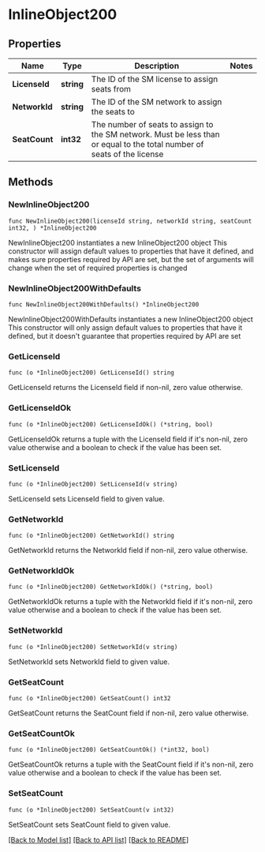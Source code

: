 # InlineObject200

## Properties

Name | Type | Description | Notes
------------ | ------------- | ------------- | -------------
**LicenseId** | **string** | The ID of the SM license to assign seats from | 
**NetworkId** | **string** | The ID of the SM network to assign the seats to | 
**SeatCount** | **int32** | The number of seats to assign to the SM network. Must be less than or equal to the total number of seats of the license | 

## Methods

### NewInlineObject200

`func NewInlineObject200(licenseId string, networkId string, seatCount int32, ) *InlineObject200`

NewInlineObject200 instantiates a new InlineObject200 object
This constructor will assign default values to properties that have it defined,
and makes sure properties required by API are set, but the set of arguments
will change when the set of required properties is changed

### NewInlineObject200WithDefaults

`func NewInlineObject200WithDefaults() *InlineObject200`

NewInlineObject200WithDefaults instantiates a new InlineObject200 object
This constructor will only assign default values to properties that have it defined,
but it doesn't guarantee that properties required by API are set

### GetLicenseId

`func (o *InlineObject200) GetLicenseId() string`

GetLicenseId returns the LicenseId field if non-nil, zero value otherwise.

### GetLicenseIdOk

`func (o *InlineObject200) GetLicenseIdOk() (*string, bool)`

GetLicenseIdOk returns a tuple with the LicenseId field if it's non-nil, zero value otherwise
and a boolean to check if the value has been set.

### SetLicenseId

`func (o *InlineObject200) SetLicenseId(v string)`

SetLicenseId sets LicenseId field to given value.


### GetNetworkId

`func (o *InlineObject200) GetNetworkId() string`

GetNetworkId returns the NetworkId field if non-nil, zero value otherwise.

### GetNetworkIdOk

`func (o *InlineObject200) GetNetworkIdOk() (*string, bool)`

GetNetworkIdOk returns a tuple with the NetworkId field if it's non-nil, zero value otherwise
and a boolean to check if the value has been set.

### SetNetworkId

`func (o *InlineObject200) SetNetworkId(v string)`

SetNetworkId sets NetworkId field to given value.


### GetSeatCount

`func (o *InlineObject200) GetSeatCount() int32`

GetSeatCount returns the SeatCount field if non-nil, zero value otherwise.

### GetSeatCountOk

`func (o *InlineObject200) GetSeatCountOk() (*int32, bool)`

GetSeatCountOk returns a tuple with the SeatCount field if it's non-nil, zero value otherwise
and a boolean to check if the value has been set.

### SetSeatCount

`func (o *InlineObject200) SetSeatCount(v int32)`

SetSeatCount sets SeatCount field to given value.



[[Back to Model list]](../README.md#documentation-for-models) [[Back to API list]](../README.md#documentation-for-api-endpoints) [[Back to README]](../README.md)


